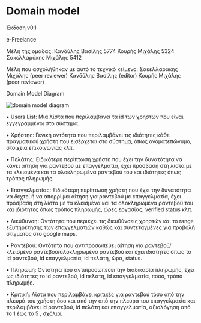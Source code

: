 # Domain model

Έκδοση v0.1


e-Freelance


Μέλη της ομάδας:
Κανδύλης Βασίλης 5774
Κουρής Μιχάλης 5324
Σακελλαράκης Μιχάλης 5412

Μέλη που ασχολήθηκαν με αυτό το τεχνικό κείμενο:
Σακελλαράκης Μιχάλης (peer reviewer)
Κανδύλης Βασίλης (editor)
Κουρής Μιχάλης (peer reviewer)


Domain Model Diagram

![domain model diagram](https://i.imgur.com/qAISgA8.png)


•	Users List: Μια λίστα που περιλαμβάνει τα id των χρηστών που είναι εγγεγραμμένοι στο σύστημα.

•	Χρήστης: Γενική οντότητα που περιλαμβάνει τις ιδιότητες κάθε πραγματικού χρήστη που εισέρχεται στο σύστημα, όπως ονοματεπώνυμο, στοιχεία επικοινωνίας κλπ.

•	Πελάτης: Ειδικότερη περίπτωση χρήστη που έχει την δυνατότητα να κάνει αίτηση για ραντεβού με επαγγελματία, έχει πρόσβαση στη λίστα με τα κλεισμένα και τα ολοκληρωμένα ραντεβού του και ιδιότητες όπως τρόπος πληρωμής.

•	Επαγγελματίας: Ειδικότερη περίπτωση χρήστη που έχει την δυνατότητα να δεχτεί ή να απορρίψει αίτηση για ραντεβού με επαγγελματία, έχει πρόσβαση στη λίστα με τα κλεισμένα και τα ολοκληρωμένα ραντεβού του και ιδιότητες όπως τρόπος πληρωμής, ώρες εργασίας, verified status κλπ.

•	Διεύθυνση: Οντότητα που περιέχει τις διευθύνσεις χρηστών και το range εξυπηρέτησης των επαγγελματιών καθώς και συντεταγμένες για προβολή στίγματος στο google maps. 

•	Ραντεβού: Οντότητα που αντιπροσωπεύει αίτηση για ραντεβού/κλεισμένο ραντεβού/ολοκληρωμένο ραντεβού και έχει ιδιότητες όπως το id ραντεβού, id επαγγελματία, id πελάτη, ώρα, status.

•	Πληρωμή: Οντότητα που αντιπροσωπεύει την διαδικασία πληρωμής, έχει ως ιδιότητες το id ραντεβού, id πελάτη, id επαγγελματία, ποσό, τρόπο πληρωμής.

•	Κριτική: Λίστα που περιλαμβάνει κριτικές για ραντεβού τόσο από την πλευρά του χρήστη όσο και από την από την πλευρά του επαγγελματία και περιλαμβάνει id ραντεβού, id πελάτη και επαγγελματία, αξιολόγηση από το 1 έως το 5 , σχόλια.
